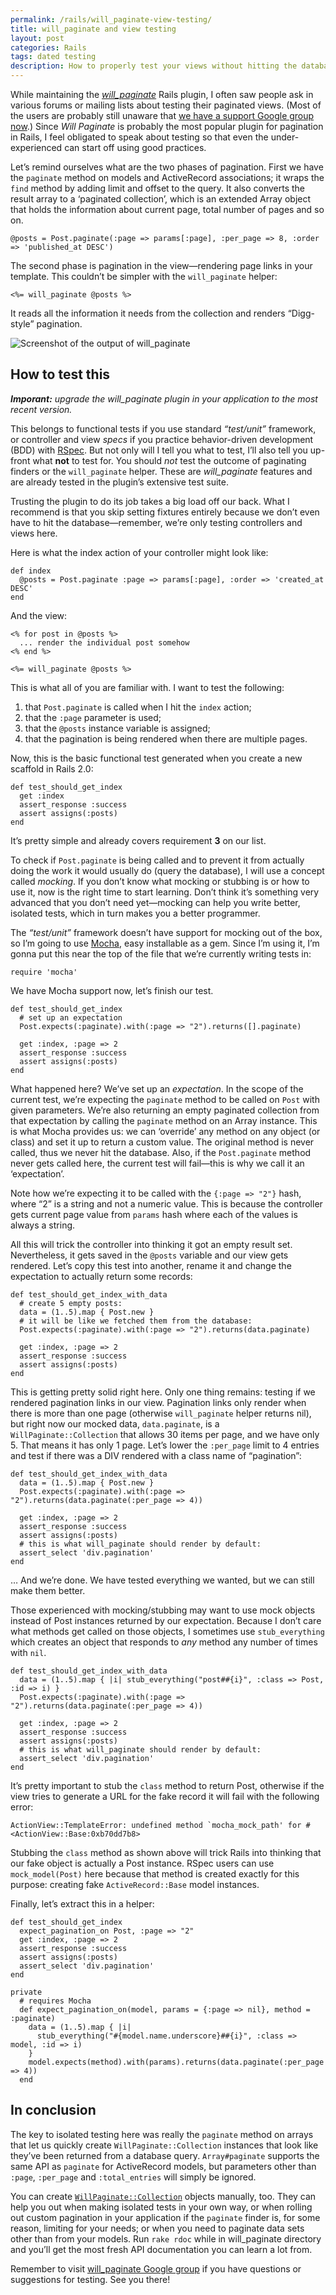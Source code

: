 ```yaml
---
permalink: /rails/will_paginate-view-testing/
title: will_paginate and view testing
layout: post
categories: Rails
tags: dated testing
description: How to properly test your views without hitting the database while using will_paginate.
---
```


While maintaining the [<i>will_paginate</i>][3] Rails plugin, I often saw people ask in various forums or mailing lists about testing their paginated views. (Most of the users are probably still unaware that [we have a support Google group now][4].) Since <i>Will Paginate</i> is probably the most popular plugin for pagination in Rails, I feel obligated to speak about testing so that even the under-experienced can start off using good practices.

Let’s remind ourselves what are the two phases of pagination. First we have the `paginate` method on models and ActiveRecord associations; it wraps the `find` method by adding limit and offset to the query. It also converts the result array to a ‘paginated collection’, which is an extended Array object that holds the information about current page, total number of pages and so on.

    @posts = Post.paginate(:page => params[:page], :per_page => 8, :order => 'published_at DESC')


The second phase is pagination in the view—rendering page links in your template. This couldn’t be simpler with the `will_paginate` helper:

    <%= will_paginate @posts %>


It reads all the information it needs from the collection and renders “Digg-style” pagination.

![Screenshot of the output of will_paginate](/page_attachments/0000/0001/will_paginate-output.png)

## How to test this

<i><strong>Imporant:</strong> upgrade the will_paginate plugin in your application to the most recent version.</i>

This belongs to functional tests if you use standard <i>&#8220;test/unit&#8221;</i> framework, or controller and view _specs_ if you practice behavior-driven development (BDD) with [RSpec][5]. But not only will I tell you what to test, I’ll also tell you up-front what **not** to test for. You should _not_ test the outcome of paginating finders or the `will_paginate` helper. These are <i>will_paginate</i> features and are already tested in the plugin’s extensive test suite.

Trusting the plugin to do its job takes a big load off our back. What I recommend is that you skip setting fixtures entirely because we don’t even have to hit the database—remember, we’re only testing controllers and views here.

Here is what the index action of your controller might look like:

    def index
      @posts = Post.paginate :page => params[:page], :order => 'created_at DESC'
    end


And the view:

    <% for post in @posts %>
      ... render the individual post somehow
    <% end %>
    
    <%= will_paginate @posts %>


This is what all of you are familiar with. I want to test the following:

1. that `Post.paginate` is called when I hit the `index` action;
2. that the `:page` parameter is used;
3. that the `@posts` instance variable is assigned;
4. that the pagination is being rendered when there are multiple pages.

Now, this is the basic functional test generated when you create a new scaffold in Rails 2.0:

    def test_should_get_index
      get :index
      assert_response :success
      assert assigns(:posts)
    end


It’s pretty simple and already covers requirement <b>3</b> on our list.

To check if `Post.paginate` is being called and to prevent it from actually doing the work it would usually do (query the database), I will use a concept called _mocking_. If you don’t know what mocking or stubbing is or how to use it, now is the right time to start learning. Don’t think it’s something very advanced that you don’t need yet—mocking can help you write better, isolated tests, which in turn makes you a better programmer.

The <i>&#8220;test/unit&#8221;</i> framework doesn’t have support for mocking out of the box, so I’m going to use [Mocha][6], easy installable as a gem. Since I’m using it, I’m gonna put this near the top of the file that we’re currently writing tests in:

    require 'mocha'


We have Mocha support now, let’s finish our test.

    def test_should_get_index
      # set up an expectation
      Post.expects(:paginate).with(:page => "2").returns([].paginate)
    
      get :index, :page => 2
      assert_response :success
      assert assigns(:posts)
    end


What happened here? We’ve set up an _expectation_. In the scope of the current test, we’re expecting the `paginate` method to be called on `Post` with given parameters. We’re also returning an empty paginated collection from that expectation by calling the `paginate` method on an Array instance. This is what Mocha provides us: we can ‘override’ any method on any object (or class) and set it up to return a custom value. The original method is never called, thus we never hit the database. Also, if the `Post.paginate` method never gets called here, the current test will fail—this is why we call it an ‘expectation’.

Note how we’re expecting it to be called with the `{:page => "2"}` hash, where “2” is a string and not a numeric value. This is because the controller gets current page value from `params` hash where each of the values is always a string.

All this will trick the controller into thinking it got an empty result set. Nevertheless, it gets saved in the `@posts` variable and our view gets rendered. Let’s copy this test into another, rename it and change the expectation to actually return some records:

    def test_should_get_index_with_data
      # create 5 empty posts:
      data = (1..5).map { Post.new }
      # it will be like we fetched them from the database:
      Post.expects(:paginate).with(:page => "2").returns(data.paginate)
    
      get :index, :page => 2
      assert_response :success
      assert assigns(:posts)
    end


This is getting pretty solid right here. Only one thing remains: testing if we rendered pagination links in our view. Pagination links only render when there is more than one page (otherwise `will_paginate` helper returns nil), but right now our mocked data, `data.paginate`, is a `WillPaginate::Collection` that allows 30 items per page, and we have only 5. That means it has only 1 page. Let’s lower the `:per_page` limit to 4 entries and test if there was a DIV rendered with a class name of “pagination”:

    def test_should_get_index_with_data
      data = (1..5).map { Post.new }
      Post.expects(:paginate).with(:page => "2").returns(data.paginate(:per_page => 4))
    
      get :index, :page => 2
      assert_response :success
      assert assigns(:posts)
      # this is what will_paginate should render by default:
      assert_select 'div.pagination'
    end


… And we’re done. We have tested everything we wanted, but we can still make them better.

Those experienced with mocking/stubbing may want to use mock objects instead of Post instances returned by our expectation. Because I don’t care what methods get called on those objects, I sometimes use `stub_everything` which creates an object that responds to _any_ method any number of times with `nil`.

    def test_should_get_index_with_data
      data = (1..5).map { |i| stub_everything("post##{i}", :class => Post, :id => i) }
      Post.expects(:paginate).with(:page => "2").returns(data.paginate(:per_page => 4))
    
      get :index, :page => 2
      assert_response :success
      assert assigns(:posts)
      # this is what will_paginate should render by default:
      assert_select 'div.pagination'
    end


It’s pretty important to stub the `class` method to return Post, otherwise if the view tries to generate a URL for the fake record it will fail with the following error:

    ActionView::TemplateError: undefined method `mocha_mock_path' for #<ActionView::Base:0xb70dd7b8>


Stubbing the `class` method as shown above will trick Rails into thinking that our fake object is actually a Post instance. RSpec users can use `mock_model(Post)` here because that method is created exactly for this purpose: creating fake `ActiveRecord::Base` model instances.

Finally, let’s extract this in a helper:

    def test_should_get_index
      expect_pagination_on Post, :page => "2"
      get :index, :page => 2
      assert_response :success
      assert assigns(:posts)
      assert_select 'div.pagination'
    end
    
    private
      # requires Mocha
      def expect_pagination_on(model, params = {:page => nil}, method = :paginate)
        data = (1..5).map { |i|
          stub_everything("#{model.name.underscore}##{i}", :class => model, :id => i)
        }
        model.expects(method).with(params).returns(data.paginate(:per_page => 4))
      end


## In conclusion

The key to isolated testing here was really the `paginate` method on arrays that let us quickly create `WillPaginate::Collection` instances that look like they’ve been returned from a database query. `Array#paginate` supports the same API as `paginate` for ActiveRecord models, but parameters other than `:page`, `:per_page` and `:total_entries` will simply be ignored.

You can create [`WillPaginate::Collection`][7] objects manually, too. They can help you out when making isolated tests in your own way, or when rolling out custom pagination in your application if the `paginate` finder is, for some reason, limiting for your needs; or when you need to paginate data sets other than from your models. Run `rake rdoc` while in will_paginate directory and you’ll get the most fresh API documentation you can learn a lot from.

Remember to visit [will_paginate Google group][4] if you have questions or suggestions for testing. See you there!

[3]: http://github.com/mislav/will_paginate/tree/master
[4]: http://groups.google.com/group/will_paginate
[5]: http://rspec.info/
[6]: http://mocha.rubyforge.org/
[7]: http://gitrdoc.com/rdoc/mislav/will_paginate/b3b0f593ea9b1da13a64bc825dfe17b6bbc2828b/classes/WillPaginate/Collection.html
